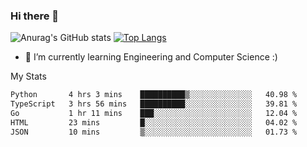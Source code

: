 ### Hi there 👋

![Anurag's GitHub stats](https://github-readme-stats.vercel.app/api?username=MatteoIorio11&show_icons=true&theme=dark) 
[![Top Langs](https://github-readme-stats.vercel.app/api/top-langs/?username=MatteoIorio11&theme=dark)](https://github.com/MatteoIorio11/github-readme-stats)

- 🌱 I’m currently learning Engineering and Computer Science :)

<!--
**MatteoIorio11/MatteoIorio11** is a ✨ _special_ ✨ repository because its `README.md` (this file) appears on your GitHub profile.

Here are some ideas to get you started:

- 🔭 I’m currently working on ...
- 🌱 I’m currently learning ...
- 👯 I’m looking to collaborate on ...
- 🤔 I’m looking for help with ...
- 💬 Ask me about ...
- 📫 How to reach me: ...
- 😄 Pronouns: ...
- ⚡ Fun fact: ...
-->
My Stats
<!--START_SECTION:waka-->

```txt
Python       4 hrs 3 mins    ██████████▒░░░░░░░░░░░░░░   40.98 %
TypeScript   3 hrs 56 mins   ██████████░░░░░░░░░░░░░░░   39.81 %
Go           1 hr 11 mins    ███░░░░░░░░░░░░░░░░░░░░░░   12.04 %
HTML         23 mins         █░░░░░░░░░░░░░░░░░░░░░░░░   04.02 %
JSON         10 mins         ▒░░░░░░░░░░░░░░░░░░░░░░░░   01.73 %
```

<!--END_SECTION:waka-->
